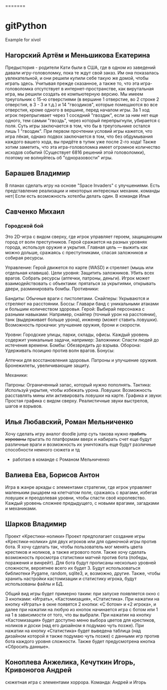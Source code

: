 =======
# gitPython
Example for xivol

## Нагорский Артём и Меньшикова Екатерина

Предыстория - родители Кати были в США, где в одном из заведений давали игру-головоломку, пока те ждут свой заказ. Им она показалась увлекательной, и они решили купили себе такую же домой, чтобы играть здесь. Учитывая прежде сказанное, а также то, что эта игра-головоломка отсутствует в интернет-пространстве, как вирутальная игра, мы решили создать ее компьютерную версию. Мы имеем треугольник с 15-ю отверстиями (в вершине 1 отверстие, во 2 строке 2 отверстия, в 3 - 3 и т.д.) и 14 "гвоздиков", которые помещаются во все отверстия, кроме одного в вершине, перед началом игры. За 1 ход игрок перепрыгивает через 1 соседний "гвоздик", если за ним нет еще одного, тем самым "гвоздь", через который перепрыгнули, убирается с поля. Суть игры заключается в том, что бы в треугольнике остался лишь 1 "гвоздик". При первом прочтении условий игры кажется, что игра лёкая, однако подвох заключается в том, что без обдумывания каждого вашего хода, вы придёте в тупик уже после 2-го хода! Также хотим заметить, что эта игра-головоломка имеет огромное количество исходов событий (Существует 6816 решений этой головоломки), поэтому не волнуйтесь об "одноразовости" игры.

## Барашев Владимир 

В планах сделать игру на основе "Space Invaders" с улучшениями.
Есть представление реализации и некоторых интересных механик.
команды нет(
Если есть возможность хотелбы делать один.
В команде Илья

## Савченко Михаил
### Городской бой

Это 2D-игра с видом сверху, где игрок управляет героем, защищающим город от волн преступников. Герой сражается на разных уровнях города, используя оружие и укрытия. Главная цель — выжить как можно дольше, сражаясь с преступниками, спасая заложников и собирая ресурсы.

Управление: Герой движется по карте (WASD) и стреляет (мышь или отдельная клавиша).
Цели уровня: Защитить заложников. Убить всех врагов. Собрать ресурсы (аптечки, патроны, деньги). Игрок может взаимодействовать с объектами: прятаться за укрытиями, открывать двери, разминировать бомбы.
Противники:

Бандиты: Обычные враги с пистолетами.
Снайперы: Укрываются и стреляют на расстоянии.
Боссы: Главари банд с уникальными атаками и большим количеством здоровья.
Герой: Выбирай персонажа с разными навыками: Например, снайпер (точный урон на расстоянии), танк (выдерживает больше урона), инженер (может ставить ловушки). Возможность прокачки: улучшение оружия, брони и скорости.

Уровни:
Городские улицы, парки, склады, офисы.
Каждый уровень содержит уникальные задачи, например:
Заложники: Спасти людей до истечения времени.
Бомбы: Обезвредить до взрыва.
Оборона: Удерживать позицию против волн врагов.
Бонусы:

Аптечки для восстановления здоровья.
Патроны и улучшение оружия.
Бронежилеты, увеличивающие защиту.

Механики:

Патроны: Ограниченный запас, который нужно пополнять.
Тактика: Используй укрытия, чтобы избежать урона.
Ловушки: Возможность расставлять мины или активировать ловушки на карте.
Графика и звуки:
Простая графика с видом сверху.
Реалистичные звуки выстрелов, шагов и взрывов.

## Илья Любавский, Роман Мельниченко

Хочу сделать игру аналог doodle jump
суть такова нужно ~~грабить корованы~~ прыгать по платформам вверх и набирать счет
еще будут различные враги и возможность их уничтожать
еще будут различные способности немного сюжета и тд
- работаю в команде с Романом Мельниченко

## Валиева Ева, Борисов Антон

Игра в жанре аркады с элементами стратегии, где игрок управляет маленьким рыцарем на клетчатом поле, сражаясь с врагами, избегая ловушек и преодолевая уровни, чтобы спасти своё королевство. Каждый уровень сложнее предыдущего, с новыми врагами, загадками и механиками.

## Шарков Владимир

Проект «Крестики-нолики»
Проект предполагает создание игры «Крестики-нолики» для двух игроков или для одиночной игры против бота.
Я хочу сделать так, чтобы пользователь мог менять цвета крестиков и ноликов, а также игрового поля.
Также хочу сделать возможность просмотра статистики матчей против бота (победы, поражения и винрейт).
Для бота будут прописаны несколько уровней сложности, вероятнее всего их будет 3.
Будут использоваться библиотеки Pygame, random, sqlite3, и, возможно, другие.
Также, чтобы хранить настройки кастомизации и статистику игрока, будут использованы файлы и БД.

Общий вид игры будет примерно таким: при запуске появляется окно с 3 кнопками: «Играть», «Кастомизация», «Статистика».
При нажатии на кнопку «Играть» в окне появятся 2 кнопки: «С ботом» и «2 игрока», и далее при нажатии на любую из кнопок
начинается игра с ботом или 1 на 1 в зависимости от того, что вы выбрали.
При нажатии на кнопку «Кастомизация» будет доступно меню выбора цветов для крестиков, ноликов и доски
(над его дизайном я подумаю чуть позже).
При нажатии на кнопку «Статистика» будет выведена таблица (над дизайном которой я также подумаю чуть позже) с данными
игр против бота каждого уровня сложности. Также будет предусмотрена кнопка «Сбросить данные».

## Коноплева Анжелика, Кечуткин Игорь, Кривоногов Андрей

сюжетная игра с элементами хоррора. Команда: Андрей и Игорь

